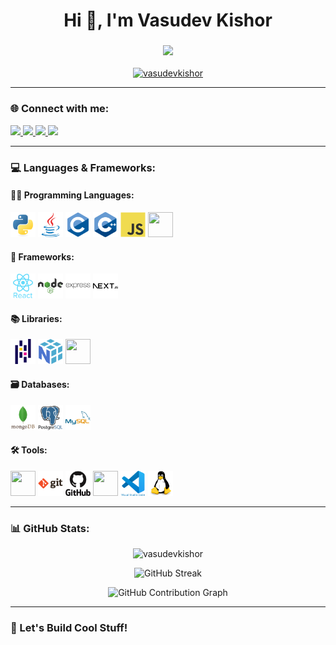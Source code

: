 <h1 align="center">Hi 👋, I'm Vasudev Kishor</h1>
<h3 align="center">
  <img src="https://readme-typing-svg.herokuapp.com/?lines=Full-Stack+Developer;Open+Source+Contributor;AI+Enthusiast;React+Lover&center=true&width=380&height=45">
</h3>

<p align="center">
  <a href="https://github.com/vasudevkishor">
    <img src="https://komarev.com/ghpvc/?username=vasudevkishor&label=Profile%20views&color=0e75b6&style=flat" alt="vasudevkishor" />
  </a>
</p>

---

### 🌐 Connect with me:
<p align="left">
  <a href="https://www.linkedin.com/in/vasudev-kishor-2a6987216/" target="_blank">
    <img src="https://img.shields.io/badge/-LinkedIn-blue?style=flat-square&logo=Linkedin&logoColor=white"/>
  </a>
  <a href="https://instagram.com/vasudevlalkishor" target="_blank">
    <img src="https://img.shields.io/badge/-Instagram-E4405F?style=flat-square&logo=instagram&logoColor=white"/>
  </a>
  <a href="https://www.hackerrank.com/vasudevkishor" target="_blank">
    <img src="https://img.shields.io/badge/-Hackerrank-2EC866?style=flat-square&logo=HackerRank&logoColor=white"/>
  </a>
  <a href="https://leetcode.com/vasudev_kishor_" target="_blank">
    <img src="https://img.shields.io/badge/-LeetCode-FFA116?style=flat-square&logo=LeetCode&logoColor=white"/>
  </a>
</p>

---

### 💻 Languages & Frameworks:

#### 👨‍💻 Programming Languages:
<p>
  <img src="https://raw.githubusercontent.com/devicons/devicon/master/icons/python/python-original.svg" width="40" height="40"/>
  <img src="https://raw.githubusercontent.com/devicons/devicon/master/icons/java/java-original.svg" width="40" height="40"/>
  <img src="https://raw.githubusercontent.com/devicons/devicon/master/icons/c/c-original.svg" width="40" height="40"/>
  <img src="https://raw.githubusercontent.com/devicons/devicon/master/icons/cplusplus/cplusplus-original.svg" width="40" height="40"/>
  <img src="https://raw.githubusercontent.com/devicons/devicon/master/icons/javascript/javascript-original.svg" width="40" height="40"/>
  <img src="https://upload.wikimedia.org/wikipedia/commons/1/1c/Haskell-Logo.svg" width="40" height="40"/>
</p>

#### 🚀 Frameworks:
<p>
  <img src="https://raw.githubusercontent.com/devicons/devicon/master/icons/react/react-original-wordmark.svg" width="40" height="40"/>
  <img src="https://raw.githubusercontent.com/devicons/devicon/master/icons/nodejs/nodejs-original-wordmark.svg" width="40" height="40"/>
  <img src="https://raw.githubusercontent.com/devicons/devicon/master/icons/express/express-original-wordmark.svg" width="40" height="40"/>
  <img src="https://raw.githubusercontent.com/devicons/devicon/master/icons/nextjs/nextjs-original-wordmark.svg" width="40" height="40"/>
</p>

#### 📚 Libraries:
<p>
  <img src="https://raw.githubusercontent.com/devicons/devicon/master/icons/pandas/pandas-original.svg" width="40" height="40"/>
  <img src="https://raw.githubusercontent.com/devicons/devicon/master/icons/numpy/numpy-original.svg" width="40" height="40"/>
  <img src="https://upload.wikimedia.org/wikipedia/commons/8/84/Matplotlib_icon.svg" width="40" height="40"/>
</p>

#### 🗃️ Databases:
<p>
  <img src="https://raw.githubusercontent.com/devicons/devicon/master/icons/mongodb/mongodb-original-wordmark.svg" width="40" height="40"/>
  <img src="https://raw.githubusercontent.com/devicons/devicon/master/icons/postgresql/postgresql-original-wordmark.svg" width="40" height="40"/>
  <img src="https://raw.githubusercontent.com/devicons/devicon/master/icons/mysql/mysql-original-wordmark.svg" width="40" height="40"/>
</p>

#### 🛠 Tools:
<p>
  <img src="https://upload.wikimedia.org/wikipedia/commons/2/21/Matlab_Logo.png" width="40" height="40"/>
  <img src="https://raw.githubusercontent.com/devicons/devicon/master/icons/git/git-original-wordmark.svg" width="40" height="40"/>
  <img src="https://raw.githubusercontent.com/devicons/devicon/master/icons/github/github-original-wordmark.svg" width="40" height="40"/>
  <img src="https://www.vectorlogo.zone/logos/getpostman/getpostman-icon.svg" width="40" height="40"/>
  <img src="https://raw.githubusercontent.com/devicons/devicon/master/icons/vscode/vscode-original-wordmark.svg" width="40" height="40"/>
  <img src="https://raw.githubusercontent.com/devicons/devicon/master/icons/linux/linux-original.svg" width="40" height="40"/>
</p>

---

### 📊 GitHub Stats:
<p align="center">
  <img src="https://github-readme-stats.vercel.app/api?username=vasudevkishor&show_icons=true&theme=react&locale=en" alt="vasudevkishor" />
</p>

<p align="center">
  <img src="https://github-readme-streak-stats.herokuapp.com/?user=vasudevkishor&theme=react" alt="GitHub Streak" />
</p>

<p align="center">
  <img src="https://github-readme-activity-graph.vercel.app/graph?username=vasudevkishor&theme=react-dark&hide_border=true" alt="GitHub Contribution Graph"/>
</p>

---

### 🚀 Let's Build Cool Stuff!
